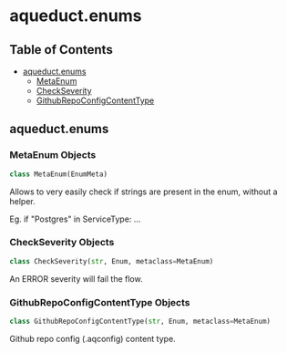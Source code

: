 # aqueduct.enums

## Table of Contents

* [aqueduct.enums](aqueduct.enums.md#aqueduct.enums)
  * [MetaEnum](aqueduct.enums.md#aqueduct.enums.MetaEnum)
  * [CheckSeverity](aqueduct.enums.md#aqueduct.enums.CheckSeverity)
  * [GithubRepoConfigContentType](aqueduct.enums.md#aqueduct.enums.GithubRepoConfigContentType)

## aqueduct.enums

### MetaEnum Objects

```python
class MetaEnum(EnumMeta)
```

Allows to very easily check if strings are present in the enum, without a helper.

Eg. if "Postgres" in ServiceType: ...

### CheckSeverity Objects

```python
class CheckSeverity(str, Enum, metaclass=MetaEnum)
```

An ERROR severity will fail the flow.

### GithubRepoConfigContentType Objects

```python
class GithubRepoConfigContentType(str, Enum, metaclass=MetaEnum)
```

Github repo config (.aqconfig) content type.
